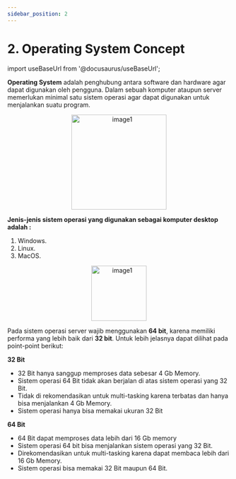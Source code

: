 ```yaml
---
sidebar_position: 2
---
```


# 2. Operating System Concept

import useBaseUrl from '@docusaurus/useBaseUrl';

**Operating System** adalah penghubung antara software dan hardware agar dapat digunakan oleh pengguna. Dalam sebuah komputer ataupun server memerlukan minimal satu sistem operasi agar dapat digunakan untuk menjalankan suatu program. 
<center>
<img alt="image1" src={useBaseUrl('img/docs/image-7.png')} height="215px"/>
</center>

**Jenis-jenis sistem operasi yang digunakan sebagai komputer desktop adalah :**
1. Windows.
2. Linux.
3. MacOS.

<center>
<img alt="image1" src={useBaseUrl('img/docs/image-5.png')} height="125px"/>
</center>

Pada sistem operasi server wajib menggunakan **64 bit**, karena memiliki performa yang lebih baik dari **32 bit**. Untuk lebih jelasnya dapat dilihat pada point-point berikut:

**32 Bit**
- 32 Bit hanya sanggup memproses data sebesar 4 Gb Memory.
- Sistem operasi 64 Bit tidak akan berjalan di atas sistem operasi yang 32 Bit. 
- Tidak di rekomendasikan untuk multi-tasking karena terbatas dan hanya bisa menjalankan 4 Gb Memory.
- Sistem operasi hanya bisa memakai ukuran 32 Bit

**64 Bit**
- 64 Bit dapat memproses data lebih dari 16 Gb memory
- Sistem operasi 64 bit bisa menjalankan sistem operasi yang 32 Bit.
- Direkomendasikan untuk multi-tasking karena dapat membaca lebih dari 16 Gb Memory.
- Sistem operasi bisa memakai 32 Bit maupun 64 Bit.